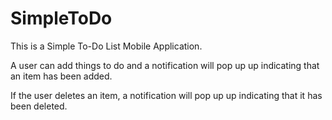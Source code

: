 # SimpleToDo

This is a Simple To-Do List Mobile Application.

A user can add things to do and a notification will pop up up indicating that an item has been added.

If the user deletes an item, a notification will pop up up indicating that it has been deleted.
